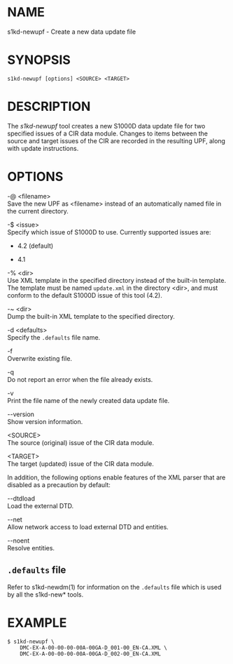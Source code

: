 NAME
====

s1kd-newupf - Create a new data update file

SYNOPSIS
========

    s1kd-newupf [options] <SOURCE> <TARGET>

DESCRIPTION
===========

The *s1kd-newupf* tool creates a new S1000D data update file for two
specified issues of a CIR data module. Changes to items between the
source and target issues of the CIR are recorded in the resulting UPF,
along with update instructions.

OPTIONS
=======

-@ &lt;filename&gt;  
Save the new UPF as &lt;filename&gt; instead of an automatically named
file in the current directory.

-$ &lt;issue&gt;  
Specify which issue of S1000D to use. Currently supported issues are:

-   4.2 (default)

-   4.1

-% &lt;dir&gt;  
Use XML template in the specified directory instead of the built-in
template. The template must be named `update.xml` in the directory
&lt;dir&gt;, and must conform to the default S1000D issue of this tool
(4.2).

-\~ &lt;dir&gt;  
Dump the built-in XML template to the specified directory.

-d &lt;defaults&gt;  
Specify the `.defaults` file name.

-f  
Overwrite existing file.

-q  
Do not report an error when the file already exists.

-v  
Print the file name of the newly created data update file.

--version  
Show version information.

&lt;SOURCE&gt;  
The source (original) issue of the CIR data module.

&lt;TARGET&gt;  
The target (updated) issue of the CIR data module.

In addition, the following options enable features of the XML parser
that are disabled as a precaution by default:

--dtdload  
Load the external DTD.

--net  
Allow network access to load external DTD and entities.

--noent  
Resolve entities.

`.defaults` file
----------------

Refer to s1kd-newdm(1) for information on the `.defaults` file which is
used by all the s1kd-new\* tools.

EXAMPLE
=======

    $ s1kd-newupf \
        DMC-EX-A-00-00-00-00A-00GA-D_001-00_EN-CA.XML \
        DMC-EX-A-00-00-00-00A-00GA-D_002-00_EN-CA.XML
